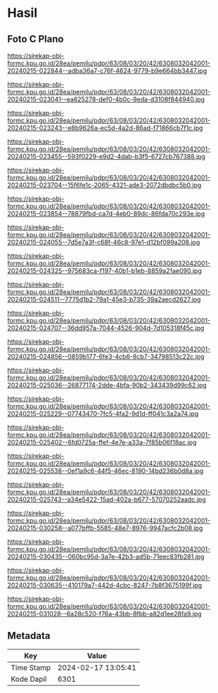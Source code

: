 # Hasil

## Foto C Plano

https://sirekap-obj-formc.kpu.go.id/28ea/pemilu/pdpr/63/08/03/20/42/6308032042001-20240215-022844--adba36a7-c76f-4624-9779-b9e664bb3447.jpg

https://sirekap-obj-formc.kpu.go.id/28ea/pemilu/pdpr/63/08/03/20/42/6308032042001-20240215-023041--ea625278-def0-4b0c-9eda-d3108f844940.jpg

https://sirekap-obj-formc.kpu.go.id/28ea/pemilu/pdpr/63/08/03/20/42/6308032042001-20240215-023243--e8b9626a-ec5d-4a2d-86ad-f71866cb7f1c.jpg

https://sirekap-obj-formc.kpu.go.id/28ea/pemilu/pdpr/63/08/03/20/42/6308032042001-20240215-023455--593f0229-e9d2-4dab-b3f5-6727cb767388.jpg

https://sirekap-obj-formc.kpu.go.id/28ea/pemilu/pdpr/63/08/03/20/42/6308032042001-20240215-023704--15f6fe1c-2065-4321-ade3-2072dbdbc5b0.jpg

https://sirekap-obj-formc.kpu.go.id/28ea/pemilu/pdpr/63/08/03/20/42/6308032042001-20240215-023854--78879fbd-ca7d-4eb0-89dc-86fda70c293e.jpg

https://sirekap-obj-formc.kpu.go.id/28ea/pemilu/pdpr/63/08/03/20/42/6308032042001-20240215-024055--7d5e7a3f-c68f-46c8-97e1-d12bf099a208.jpg

https://sirekap-obj-formc.kpu.go.id/28ea/pemilu/pdpr/63/08/03/20/42/6308032042001-20240215-024325--975683ca-f197-40b1-b1eb-8859a21ae090.jpg

https://sirekap-obj-formc.kpu.go.id/28ea/pemilu/pdpr/63/08/03/20/42/6308032042001-20240215-024511--7775d1b2-79a1-45e3-b735-39a2aecd2627.jpg

https://sirekap-obj-formc.kpu.go.id/28ea/pemilu/pdpr/63/08/03/20/42/6308032042001-20240215-024707--36dd957a-7044-4526-904d-7d105318f45c.jpg

https://sirekap-obj-formc.kpu.go.id/28ea/pemilu/pdpr/63/08/03/20/42/6308032042001-20240215-024856--0859b177-6fe3-4cb6-8cb7-34798513c22c.jpg

https://sirekap-obj-formc.kpu.go.id/28ea/pemilu/pdpr/63/08/03/20/42/6308032042001-20240215-025036--26877174-2dde-4bfa-90b2-343439d99c62.jpg

https://sirekap-obj-formc.kpu.go.id/28ea/pemilu/pdpr/63/08/03/20/42/6308032042001-20240215-025229--07743470-7fc5-4fa2-9d1d-ff041c3a2a74.jpg

https://sirekap-obj-formc.kpu.go.id/28ea/pemilu/pdpr/63/08/03/20/42/6308032042001-20240215-025402--6fd0725a-ffef-4e7e-a33a-7f85b06f18ac.jpg

https://sirekap-obj-formc.kpu.go.id/28ea/pemilu/pdpr/63/08/03/20/42/6308032042001-20240215-025538--0ef1a9c6-44f5-46ec-8190-14bd236b0d8a.jpg

https://sirekap-obj-formc.kpu.go.id/28ea/pemilu/pdpr/63/08/03/20/42/6308032042001-20240215-025743--a34e5422-15ad-402a-b677-57070252aadc.jpg

https://sirekap-obj-formc.kpu.go.id/28ea/pemilu/pdpr/63/08/03/20/42/6308032042001-20240215-030258--a077bffb-5585-48e7-8976-9947acfc2b08.jpg

https://sirekap-obj-formc.kpu.go.id/28ea/pemilu/pdpr/63/08/03/20/42/6308032042001-20240215-030435--060bc95d-3a7e-42b3-ad5b-71eec83fb281.jpg

https://sirekap-obj-formc.kpu.go.id/28ea/pemilu/pdpr/63/08/03/20/42/6308032042001-20240215-030635--410179a7-442d-4cbc-8247-7b8f3675199f.jpg

https://sirekap-obj-formc.kpu.go.id/28ea/pemilu/pdpr/63/08/03/20/42/6308032042001-20240215-031028--6a28c520-f76a-43bb-8fbb-a82d1ee28fa9.jpg


## Metadata

| Key        | Value               |
| ---------- | ------------------- |
| Time Stamp | 2024-02-17 13:05:41 |
| Kode Dapil | 6301                |




